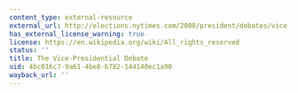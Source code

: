```yaml
---
content_type: external-resource
external_url: http://elections.nytimes.com/2008/president/debates/vice-presidential-debate.html
has_external_license_warning: true
license: https://en.wikipedia.org/wiki/All_rights_reserved
status: ''
title: The Vice-Presidential Debate
uid: 4bc016c7-9a61-4be8-b782-144140ec1a90
wayback_url: ''
---
```

